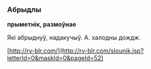 ### Абрыдлы
**прыметнік, размоўнае**

Які абрыднуў, надакучыў. А. халодны дождж.

<a rel="author">[http://rv-blr.com/](http://rv-blr.com/slounik.jsp?letterId=0&maskId=0&pageId=52)</a>
